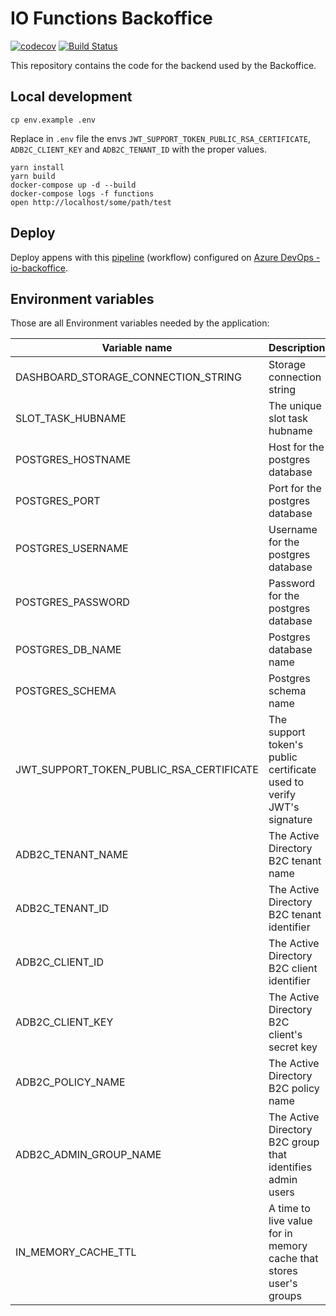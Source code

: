 # IO Functions Backoffice

[![codecov](https://codecov.io/gh/pagopa/io-functions-backoffice/branch/master/graph/badge.svg)](https://codecov.io/gh/pagopa/io-functions-backoffice)
[![Build Status](https://dev.azure.com/pagopa-io/io-backoffice/_apis/build/status/pagopa.io-backoffice-backend?branchName=master)](https://dev.azure.com/pagopa-io/io-backoffice/_build/latest?definitionId=37&branchName=master)

This repository contains the code for the backend used by the Backoffice.

## Local development

```shell
cp env.example .env
```

Replace in `.env` file the envs `JWT_SUPPORT_TOKEN_PUBLIC_RSA_CERTIFICATE`, `ADB2C_CLIENT_KEY` and `ADB2C_TENANT_ID` with the proper values.

```shell
yarn install
yarn build
docker-compose up -d --build
docker-compose logs -f functions
open http://localhost/some/path/test
```

## Deploy

Deploy appens with this [pipeline](./azure-pipelines.yml)
(workflow) configured on [Azure DevOps - io-backoffice](https://dev.azure.com/pagopa-io/io-backoffice).

## Environment variables

Those are all Environment variables needed by the application:

| Variable name                            | Description                                                                       | type   |
|------------------------------------------|-----------------------------------------------------------------------------------|--------|
| DASHBOARD_STORAGE_CONNECTION_STRING      | Storage connection string                                                         | string |
| SLOT_TASK_HUBNAME                        | The unique slot task hubname                                                      | string |
| POSTGRES_HOSTNAME                        | Host for the postgres database                                                    | string |
| POSTGRES_PORT                            | Port for the postgres database                                                    | number |
| POSTGRES_USERNAME                        | Username for the postgres database                                                | string |
| POSTGRES_PASSWORD                        | Password for the postgres database                                                | string |
| POSTGRES_DB_NAME                         | Postgres database name                                                            | string |
| POSTGRES_SCHEMA                          | Postgres schema name                                                              | string |
| JWT_SUPPORT_TOKEN_PUBLIC_RSA_CERTIFICATE | The support token's public certificate used to verify JWT's signature             | string |
| ADB2C_TENANT_NAME                        | The Active Directory B2C tenant name                                              | string |
| ADB2C_TENANT_ID                          | The Active Directory B2C tenant identifier                                        | string |
| ADB2C_CLIENT_ID                          | The Active Directory B2C client identifier                                        | string |
| ADB2C_CLIENT_KEY                         | The Active Directory B2C client's secret key                                      | string |
| ADB2C_POLICY_NAME                        | The Active Directory B2C policy name                                              | string |
| ADB2C_ADMIN_GROUP_NAME                   | The Active Directory B2C group that identifies admin users                        | string |
| IN_MEMORY_CACHE_TTL                      | A time to live value for in memory cache that stores user's groups                | number |